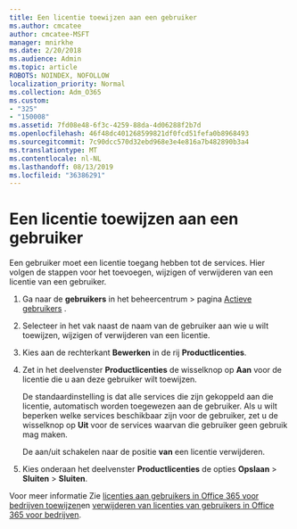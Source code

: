 ```yaml
---
title: Een licentie toewijzen aan een gebruiker
ms.author: cmcatee
author: cmcatee-MSFT
manager: mnirkhe
ms.date: 2/20/2018
ms.audience: Admin
ms.topic: article
ROBOTS: NOINDEX, NOFOLLOW
localization_priority: Normal
ms.collection: Adm_O365
ms.custom:
- "325"
- "150008"
ms.assetid: 7fd08e48-6f3c-4259-88da-4d06288f2b7d
ms.openlocfilehash: 46f48dc401268599821df0fcd51fefa0b8968493
ms.sourcegitcommit: 7c90dcc570d32ebd968e3e4e816a7b482890b3a4
ms.translationtype: MT
ms.contentlocale: nl-NL
ms.lasthandoff: 08/13/2019
ms.locfileid: "36386291"
---
```

# <a name="how-to-assign-a-license-to-a-user"></a>Een licentie toewijzen aan een gebruiker

Een gebruiker moet een licentie toegang hebben tot de services. Hier volgen de stappen voor het toevoegen, wijzigen of verwijderen van een licentie van een gebruiker.
  
1. Ga naar de **gebruikers** in het beheercentrum \> pagina [Actieve gebruikers](https://go.microsoft.com/fwlink/p/?linkid=834822) .

2. Selecteer in het vak naast de naam van de gebruiker aan wie u wilt toewijzen, wijzigen of verwijderen van een licentie.

3. Kies aan de rechterkant **Bewerken** in de rij **Productlicenties**.

4. Zet in het deelvenster **Productlicenties** de wisselknop op **Aan** voor de licentie die u aan deze gebruiker wilt toewijzen.

    De standaardinstelling is dat alle services die zijn gekoppeld aan die licentie, automatisch worden toegewezen aan de gebruiker. Als u wilt beperken welke services beschikbaar zijn voor de gebruiker, zet u de wisselknop op **Uit** voor de services waarvan die gebruiker geen gebruik mag maken.

    De aan/uit schakelen naar de positie **van** een licentie verwijderen.

5. Kies onderaan het deelvenster **Productlicenties** de opties **Opslaan** \> **Sluiten** \> **Sluiten**.

Voor meer informatie Zie [licenties aan gebruikers in Office 365 voor bedrijven toewijzen](https://docs.microsoft.com/en-us/office365/admin/subscriptions-and-billing/assign-licenses-to-users)en [verwijderen van licenties van gebruikers in Office 365 voor bedrijven](https://docs.microsoft.com/en-us/office365/admin/subscriptions-and-billing/remove-licenses-from-users).